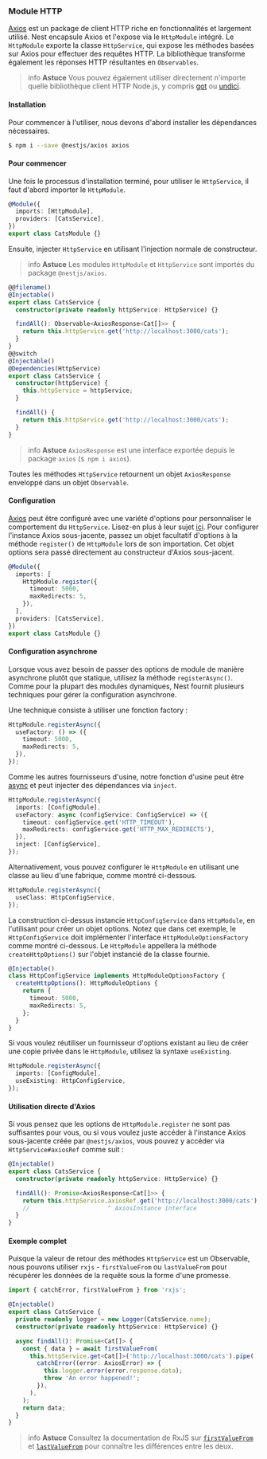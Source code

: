 ### Module HTTP

[Axios](https://github.com/axios/axios) est un package de client HTTP riche en fonctionnalités et largement utilisé. Nest encapsule Axios et l'expose via le `HttpModule` intégré. Le `HttpModule` exporte la classe `HttpService`, qui expose les méthodes basées sur Axios pour effectuer des requêtes HTTP. La bibliothèque transforme également les réponses HTTP résultantes en `Observables`.

> info **Astuce** Vous pouvez également utiliser directement n'importe quelle bibliothèque client HTTP Node.js, y compris [got](https://github.com/sindresorhus/got) ou [undici](https://github.com/nodejs/undici).

#### Installation

Pour commencer à l'utiliser, nous devons d'abord installer les dépendances nécessaires.

```bash
$ npm i --save @nestjs/axios axios
```

#### Pour commencer

Une fois le processus d'installation terminé, pour utiliser le `HttpService`, il faut d'abord importer le `HttpModule`.

```typescript
@Module({
  imports: [HttpModule],
  providers: [CatsService],
})
export class CatsModule {}
```

Ensuite, injecter `HttpService` en utilisant l'injection normale de constructeur.

> info **Astuce** Les modules `HttpModule` et `HttpService` sont importés du package `@nestjs/axios`.

```typescript
@@filename()
@Injectable()
export class CatsService {
  constructor(private readonly httpService: HttpService) {}

  findAll(): Observable<AxiosResponse<Cat[]>> {
    return this.httpService.get('http://localhost:3000/cats');
  }
}
@@switch
@Injectable()
@Dependencies(HttpService)
export class CatsService {
  constructor(httpService) {
    this.httpService = httpService;
  }

  findAll() {
    return this.httpService.get('http://localhost:3000/cats');
  }
}
```

> info **Astuce** `AxiosResponse` est une interface exportée depuis le package `axios` (`$ npm i axios`).

Toutes les méthodes `HttpService` retournent un objet `AxiosResponse` enveloppé dans un objet `Observable`.

#### Configuration

[Axios](https://github.com/axios/axios) peut être configuré avec une variété d'options pour personnaliser le comportement du `HttpService`. Lisez-en plus à leur sujet [ici](https://github.com/axios/axios#request-config). Pour configurer l'instance Axios sous-jacente, passez un objet facultatif d'options à la méthode `register()` de `HttpModule` lors de son importation. Cet objet options sera passé directement au constructeur d'Axios sous-jacent.

```typescript
@Module({
  imports: [
    HttpModule.register({
      timeout: 5000,
      maxRedirects: 5,
    }),
  ],
  providers: [CatsService],
})
export class CatsModule {}
```

#### Configuration asynchrone

Lorsque vous avez besoin de passer des options de module de manière asynchrone plutôt que statique, utilisez la méthode `registerAsync()`. Comme pour la plupart des modules dynamiques, Nest fournit plusieurs techniques pour gérer la configuration asynchrone.

Une technique consiste à utiliser une fonction factory :

```typescript
HttpModule.registerAsync({
  useFactory: () => ({
    timeout: 5000,
    maxRedirects: 5,
  }),
});
```

Comme les autres fournisseurs d'usine, notre fonction d'usine peut être [async](https://docs.nestjs.com/fundamentals/custom-providers#fournisseurs-de-factory--usefactory) et peut injecter des dépendances via `inject`.

```typescript
HttpModule.registerAsync({
  imports: [ConfigModule],
  useFactory: async (configService: ConfigService) => ({
    timeout: configService.get('HTTP_TIMEOUT'),
    maxRedirects: configService.get('HTTP_MAX_REDIRECTS'),
  }),
  inject: [ConfigService],
});
```

Alternativement, vous pouvez configurer le `HttpModule` en utilisant une classe au lieu d'une fabrique, comme montré ci-dessous.

```typescript
HttpModule.registerAsync({
  useClass: HttpConfigService,
});
```

La construction ci-dessus instancie `HttpConfigService` dans `HttpModule`, en l'utilisant pour créer un objet options. Notez que dans cet exemple, le `HttpConfigService` doit implémenter l'interface `HttpModuleOptionsFactory` comme montré ci-dessous. Le `HttpModule` appellera la méthode `createHttpOptions()` sur l'objet instancié de la classe fournie.

```typescript
@Injectable()
class HttpConfigService implements HttpModuleOptionsFactory {
  createHttpOptions(): HttpModuleOptions {
    return {
      timeout: 5000,
      maxRedirects: 5,
    };
  }
}
```

Si vous voulez réutiliser un fournisseur d'options existant au lieu de créer une copie privée dans le `HttpModule`, utilisez la syntaxe `useExisting`.

```typescript
HttpModule.registerAsync({
  imports: [ConfigModule],
  useExisting: HttpConfigService,
});
```

#### Utilisation directe d'Axios

Si vous pensez que les options de `HttpModule.register` ne sont pas suffisantes pour vous, ou si vous voulez juste accéder à l'instance Axios sous-jacente créée par `@nestjs/axios`, vous pouvez y accéder via `HttpService#axiosRef` comme suit :

```typescript
@Injectable()
export class CatsService {
  constructor(private readonly httpService: HttpService) {}

  findAll(): Promise<AxiosResponse<Cat[]>> {
    return this.httpService.axiosRef.get('http://localhost:3000/cats');
    //                      ^ AxiosInstance interface
  }
}
```

#### Exemple complet

Puisque la valeur de retour des méthodes `HttpService` est un Observable, nous pouvons utiliser `rxjs` - `firstValueFrom` ou `lastValueFrom` pour récupérer les données de la requête sous la forme d'une promesse.

```typescript
import { catchError, firstValueFrom } from 'rxjs';

@Injectable()
export class CatsService {
  private readonly logger = new Logger(CatsService.name);
  constructor(private readonly httpService: HttpService) {}

  async findAll(): Promise<Cat[]> {
    const { data } = await firstValueFrom(
      this.httpService.get<Cat[]>('http://localhost:3000/cats').pipe(
        catchError((error: AxiosError) => {
          this.logger.error(error.response.data);
          throw 'An error happened!';
        }),
      ),
    );
    return data;
  }
}
```

> info **Astuce** Consultez la documentation de RxJS sur [`firstValueFrom`](https://rxjs.dev/api/index/function/firstValueFrom) et [`lastValueFrom`](https://rxjs.dev/api/index/function/lastValueFrom) pour connaître les différences entre les deux.
